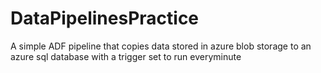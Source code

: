 # DataPipelinesPractice
A simple ADF pipeline that copies data stored in azure blob storage to an azure sql database with a trigger set to run everyminute
